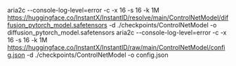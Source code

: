 aria2c --console-log-level=error -c -x 16 -s 16 -k 1M https://huggingface.co/InstantX/InstantID/resolve/main/ControlNetModel/diffusion_pytorch_model.safetensors -d ./checkpoints/ControlNetModel -o diffusion_pytorch_model.safetensors
aria2c --console-log-level=error -c -x 16 -s 16 -k 1M https://huggingface.co/InstantX/InstantID/raw/main/ControlNetModel/config.json -d ./checkpoints/ControlNetModel -o config.json
